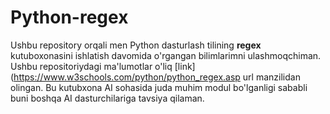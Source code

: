 # Python-regex

Ushbu repository orqali men Python dasturlash tilining **regex** kutuboxonasini ishlatish davomida o'rgangan bilimlarimni ulashmoqchiman. Ushbu repositoriydagi ma'lumotlar o'liq [link](https://www.w3schools.com/python/python_regex.asp url manzilidan olingan. Bu kutubxona AI sohasida juda muhim modul bo'lganligi sababli buni boshqa AI dasturchilariga tavsiya qilaman.
